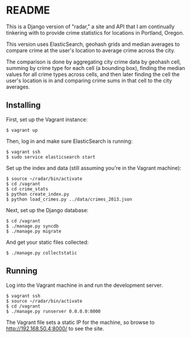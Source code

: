 # README

This is a Django version of "radar," a site and API that I am continually
tinkering with to provide crime statistics for locations in Portland, Oregon.

This version uses ElasticSearch, geohash grids and median averages to compare
crime at the user's location to average crime across the city.

The comparison is done by aggregating city crime data by geohash cell, summing
by crime type for each cell (a bounding box), finding the median values for all
crime types across cells, and then later finding the cell the user's location
is in and comparing crime sums in that cell to the city averages.

## Installing

First, set up the Vagrant instance:

    $ vagrant up

Then, log in and make sure ElasticSearch is running:

    $ vagrant ssh
    $ sudo service elasticsearch start
    
Set up the index and data (still assuming you're in the Vagrant machine):

    $ source ~/radar/bin/activate
    $ cd /vagrant
    $ cd crime_stats
    $ python create_index.py
    $ python load_crimes.py ../data/crimes_2013.json
    
Next, set up the Django database:

    $ cd /vagrant
    $ ./manage.py syncdb
    $ ./manage.py migrate
    
And get your static files collected:

    $ ./manage.py collectstatic


## Running

Log into the Vagrant machine in and run the development server.

    $ vagrant ssh
    $ source ~/radar/bin/activate
    $ cd /vagrant
    $ ./manage.py runserver 0.0.0.0:8000

The Vagrant file sets a static IP for the machine, so browse to
http://192.168.50.4:8000/ to see the site.
